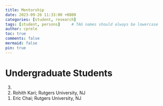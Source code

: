 ```yaml
---
title: Mentorship
date: 2023-09-26 11:33:00 +0800
categories: [student, research]
tags: [student, persons]     # TAG names should always be lowercase
author: cprele
toc: true
comments: false
mermaid: false
pin: true
---
```



# Undergraduate Students

<ol reversed>

<li></li>
<li>Rohith Kari; Rutgers University, NJ</li>
<li>Eric Chai; Rutgers University, NJ</li>

</ol>

